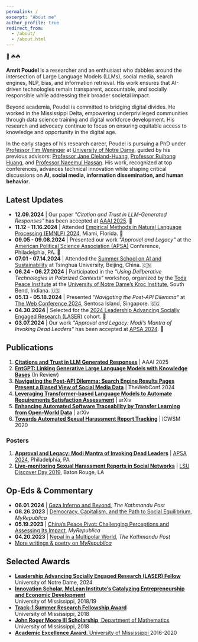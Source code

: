 ```yaml
---
permalink: /
excerpt: "About me"
author_profile: true
redirect_from: 
  - /about/
  - /about.html
---
```


🙏 ☘️☘️
<p><strong>Amrit Poudel</strong> is a researcher and an enthusiast who dabbles around the intersection of Large Language Models (LLMs), social media, search engines, NLP, bias, and information retrieval. His work ensures that AI-driven technologies remain transparent, accountable, and socially responsible while addressing their broader societal impact.</p>

<p>Beyond academia, Poudel is committed to bridging digital divides. He worked in the Mississippi Delta, empowering underprivileged communities through data science training and digital workforce development. His research and advocacy continue to focus on ensuring equitable access to knowledge and opportunity in the digital age.</p>  

<p>In the early stages of his research career, Poudel is pursuing a PhD under <a href="https://engineering.nd.edu/faculty/tim-weninger/">Professor Tim Weninger</a> at <a href="https://www.nd.edu">University of Notre Dame</a>, guided by his previous advisors:  
<a href="https://engineering.nd.edu/faculty/jane-cleland-huang/">Professor Jane Cleland-Huang</a>,  
<a href="https://people.engr.tamu.edu/huangrh/index.html">Professor Ruihong Huang</a>, and  
<a href="https://ischool.umd.edu/directory/naeemul-hassan/">Professor Naeemul Hassan</a>.  
His work, recognized at top conferences, advances technical innovation while shaping critical discussions on <strong>AI, social media, information dissemination, and human behavior</strong>.</p>


<h2>Latest Updates</h2>  
<ul>  
  <li><strong>12.09.2024</strong> | Our paper <em>"Citation and Trust in LLM-Generated Responses"</em> has been accepted at <a href="https://aaai.org/aaai-conference/">AAAI 2025</a>. 🎉</li>  
  <li><strong>11.12 - 11.16.2024</strong> | Attended <a href="https://2024.emnlp.org/">Empirical Methods in Natural Language Processing (EMNLP) 2024</a>, Miami, Florida. 🌴</li>  
  <li><strong>09.05 - 09.08.2024</strong> | Presented our work <em>"Approval and Legacy"</em> at the <a href="https://www.apsanet.org/annualmeeting">American Political Science Association (APSA)</a> Conference, Philadelphia, PA. 🔔</li>  
  <li><strong>07.01 - 07.14.2024</strong> | Attended the <a href="https://www.tsinghua.edu.cn/en/">Summer School on AI and Sustainability</a> at Tsinghua University, Beijing, China. 🇨🇳</li>  
  <li><strong>06.24 - 06.27.2024</strong> | Participated in the <em>"Using Deliberative Technologies in Polarized Contexts"</em> workshop, organized by the <a href="https://toda.org/">Toda Peace Institute</a> at the <a href="https://kroc.nd.edu/">University of Notre Dame’s Kroc Institute</a>, South Bend, Indiana. 🇺🇸</li>  
  <li><strong>05.13 - 05.18.2024</strong> | Presented <em>"Navigating the Post-API Dilemma"</em> at <a href="https://www2024.thewebconf.org/">The Web Conference 2024</a>, Sentosa Island, Singapore. 🇸🇬</li>  
  <li><strong>04.30.2024</strong> | Selected for the <a href="https://laser.nd.edu/">2024 Leadership Advancing Socially Engaged Research (LASER)</a> cohort. 🎉</li>  
  <li><strong>03.07.2024</strong> | Our work <em>"Approval and Legacy: Modi’s Mantra of Invoking Dead Leaders"</em> has been accepted at <a href="https://www.apsanet.org/annualmeeting">APSA 2024</a>. 🎉</li>  
</ul>


<h2>Publications</h2>
<ol>
  <li><strong><a href="https://arxiv.org/abs/2501.01303">Citations and Trust in LLM Generated Responses</a></strong> | AAAI 2025</li>
  <li><strong><a href="https://arxiv.org/abs/2402.06738">EntGPT: Linking Generative Large Language Models with Knowledge Bases</a></strong> (In Review)</li>
  <li><strong><a href="https://arxiv.org/pdf/2401.15479.pdf">Navigating the Post-API Dilemma: Search Engine Results Pages Present a Biased View of Social Media Data</a></strong> | TheWebConf 2024</li>
  <li><strong><a href="https://arxiv.org/pdf/2312.04463.pdf">Leveraging Transformer-based Language Models to Automate Requirements Satisfaction Assessment</a></strong> | arXiv</li>
  <li><strong><a href="https://arxiv.org/abs/2207.01084">Enhancing Automated Software Traceability by Transfer Learning from Open-World Data</a></strong> | arXiv</li>
  <li><strong><a href="https://ojs.aaai.org//index.php/ICWSM/article/view/7296">Towards Automated Sexual Harassment Report Tracking</a></strong> | ICWSM 2020</li>

</ol>

<h3>Posters</h3>
<ol>
  <li><strong><a href="https://apsa2024-apsa.ipostersessions.com/Default.aspx?s=91-0C-7B-A2-41-0E-91-1B-16-A7-EC-A1-25-BF-D8-08">Approval and Legacy: Modi Mantra of Invoking Dead Leaders</a></strong> | <a href="https://convention2.allacademic.com/one/apsa/apsa24/index.php?cmd=Online+Program+View+Paper&selected_paper_id=2141819&PHPSESSID=g06khiol1t8opn1pd67d74bscr">APSA 2024</a>, Philadelphia, PA</li>
  <li><strong><a href="https://apoudel1021.github.io/files/LSU%20Research%20DAY%202019.pdf">Live-monitoring Sexual Harassment Reports in Social Networks</a></strong> | <a href="https://sites01.lsu.edu/wp/discover/files/2019/04/Discover-Day-Program-2019-online.pdf">LSU Discover Day 2019</a>, Baton Rouge, LA</li>
</ol>



<h2>Op-Eds & Commentary</h2>  
<ul>  
  <li><strong>06.01.2024</strong> | <a href="https://kathmandupost.com/columns/2024/06/01/gaza-inferno-and-beyond/">Gaza Inferno and Beyond</a>, <em>The Kathmandu Post</em></li>  
  <li><strong>08.26.2023</strong> | <a href="https://myrepublica.nagariknetwork.com/news/democracy-capitalism-and-the-path-to-social-equilibrium/">Democracy, Capitalism, and the Path to Social Equilibrium</a>, <em>MyRepublica</em></li>  
  <li><strong>05.19.2023</strong> | <a href="https://myrepublica.nagariknetwork.com/news/china-s-peace-pivot-challenging-perceptions-and-assessing-its-impact/">China’s Peace Pivot: Challenging Perceptions and Assessing Its Impact</a>, <em>MyRepublica</em></li>  
  <li><strong>04.20.2023</strong> | <a href="https://kathmandupost.com/columns/2023/04/20/rise-of-multipolarity-and-nepal">Nepal in a Multipolar World</a>, <em>The Kathmandu Post</em></li>  
  <li><a href="https://myrepublica.nagariknetwork.com/news/author/1950/">More writings & poetry on <em>MyRepublica</em></a></li>  
</ul>

<h2>Selected Awards</h2>
<ul>
  <li>
    <a href="https://graduateschool.nd.edu/graduate-training/leadership/laser/2024-laser-training-cohort/">
      <strong>Leadership Advancing Socially Engaged Research (LASER) Fellow</strong>
    </a>  
    <br>University of Notre Dame, 2024
  </li>

  <li>
    <a href="https://mclean.olemiss.edu/ceed/">
      <strong>Innovation Scholar, McLean Institute’s Catalyzing Entrepreneurship and Economic Development</strong>
    </a>  
    <br>University of Mississippi, 2018/19
  </li>

  <li>
    <a href="https://news.olemiss.edu/undergraduates-conducting-data-science-research-faculty-mentors/">
      <strong>Track-1 Summer Research Fellowship Award</strong>
    </a>  
    <br>University of Mississippi, 2018
  </li>

  <li>
    <a href="https://math.olemiss.edu/undergraduate-awards-recipients/">
      <strong>John Roger Moore III Scholarship</strong>, Department of Mathematics
    </a>  
    <br>University of Mississippi, 2018
  </li>

  <li>
    <a href="https://international.olemiss.edu/scholarships-for-international-undergraduates/">
      <strong>Academic Excellence Award</strong>, University of Mississippi  
    </a>  
    2016-2020
  </li>
</ul>


